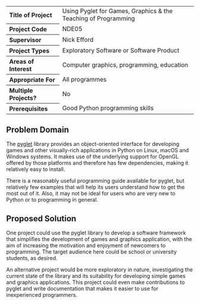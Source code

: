 <table>
<tr>
<th align="left">Title of Project</th>
<td>Using Pyglet for Games, Graphics &amp; the Teaching of Programming</td>
</tr>
<tr>
<th align="left">Project Code</th>
<td>NDE05</td>
</tr>
<tr>
<th align="left">Supervisor</th>
<td>Nick Efford</td>
</tr>
<tr>
<th align="left">Project Types</th>
<td>Exploratory Software or Software Product</td>
</tr>
<tr>
<th align="left">Areas of Interest</th>
<td>Computer graphics, programming, education</td>
</tr>
<tr>
<th align="left">Appropriate For</th>
<td>All programmes</td>
</tr>
<tr>
<th align="left">Multiple Projects?</th>
<td>No</td>
</tr>
<tr>
<th align="left">Prerequisites</th>
<td>Good Python programming skills</td>
</tr>
</table>

## Problem Domain

The [pyglet](https://bitbucket.org/pyglet/pyglet/wiki/Home) library provides
an object-oriented interface for developing games and other visually-rich
applications in Python on Linux, macOS and Windows systems.  It makes use of
the underlying support for OpenGL offered by those platforms and therefore
has few dependencies, making it relatively easy to install.

There is a reasonably useful programming guide available for pyglet, but
relatively few examples that will help its users understand how to get the
most out of it.  Also, it may not be ideal for users who are very new to
Python or to programming in general.

## Proposed Solution

One project could use the pyglet library to develop a software framework
that simplifies the development of games and graphics application, with the
aim of increasing the motivation and enjoyment of newcomers to programming.
The target audience here could be school or university students, as desired.

An alternative project would be more exploratory in nature, investigating
the current state of the library and its suitability for developing simple
games and graphics applications.  This project could even make contributions
to pyglet and write documentation that makes it easier to use for
inexperienced programmers.
